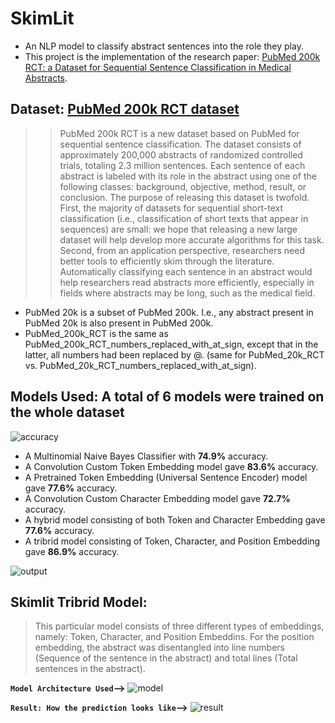 # SkimLit
* An NLP model to classify abstract sentences into the role they play.
* This project is the implementation of the research paper: [PubMed 200k RCT: a Dataset for Sequential Sentence Classification in Medical Abstracts](https://arxiv.org/abs/1710.06071).

## Dataset: [PubMed 200k RCT dataset](https://github.com/Franck-Dernoncourt/pubmed-rct#readme)
>> PubMed 200k RCT is a new dataset based on PubMed for sequential sentence classification. The dataset consists of approximately 200,000 abstracts of randomized controlled trials, totaling 2.3 million sentences. Each sentence of each abstract is labeled with its role in the abstract using one of the following classes: background, objective, method, result, or conclusion. The purpose of releasing this dataset is twofold. First, the majority of datasets for sequential short-text classification (i.e., classification of short texts that appear in sequences) are small: we hope that releasing a new large dataset will help develop more accurate algorithms for this task. Second, from an application perspective, researchers need better tools to efficiently skim through the literature. Automatically classifying each sentence in an abstract would help researchers read abstracts more efficiently, especially in fields where abstracts may be long, such as the medical field.

* PubMed 20k is a subset of PubMed 200k. I.e., any abstract present in PubMed 20k is also present in PubMed 200k.
* PubMed_200k_RCT is the same as PubMed_200k_RCT_numbers_replaced_with_at_sign, except that in the latter, all numbers had been replaced by @. (same for PubMed_20k_RCT vs. PubMed_20k_RCT_numbers_replaced_with_at_sign).

## Models Used: A total of 6 models were trained on the whole dataset
![accuracy](https://github.com/garvit088/SkimLit/assets/97309123/8d0ec2b2-c926-40f8-9c99-819bac335274)

* A Multinomial Naive Bayes Classifier with **74.9%** accuracy.
* A Convolution Custom Token Embedding model gave **83.6%** accuracy.
* A Pretrained Token Embedding (Universal Sentence Encoder) model gave **77.6%** accuracy.
* A Convolution Custom Character Embedding model gave **72.7%** accuracy.
* A hybrid model consisting of both Token and Character Embedding gave **77.6%** accuracy.
* A tribrid model consisting of Token, Character, and Position Embedding gave **86.9%** accuracy.
  
![output](https://github.com/garvit088/SkimLit/assets/97309123/f432996b-9011-4f20-98b4-e09d5e97c2b3)

## Skimlit Tribrid Model:
> This particular model consists of three different types of embeddings, namely: Token, Character, and Position Embeddins. For the position embedding, the abstract was disentangled into line numbers (Sequence of the sentence in the abstract) and total lines (Total sentences in the abstract).

**`Model Architecture Used`-->**
![model](https://github.com/garvit088/SkimLit/assets/97309123/6cffe6df-d135-4785-9e66-85e90a77c0a3)

**`Result: How the prediction looks like`-->**
![result](https://github.com/garvit088/SkimLit/assets/97309123/6a5ec9dd-a7da-4dda-af18-7c577985a9c1)


